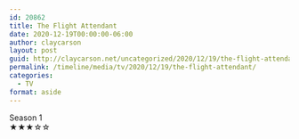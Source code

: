 ```yaml
---
id: 20862
title: The Flight Attendant
date: 2020-12-19T00:00:00-06:00
author: claycarson
layout: post
guid: http://claycarson.net/uncategorized/2020/12/19/the-flight-attendant/
permalink: /timeline/media/tv/2020/12/19/the-flight-attendant/
categories:
  - TV
format: aside
---
```

<div class="media-details">Season 1</div>

<div class="media-creator"></div>

<div class="media-rating">★★★☆☆</div>